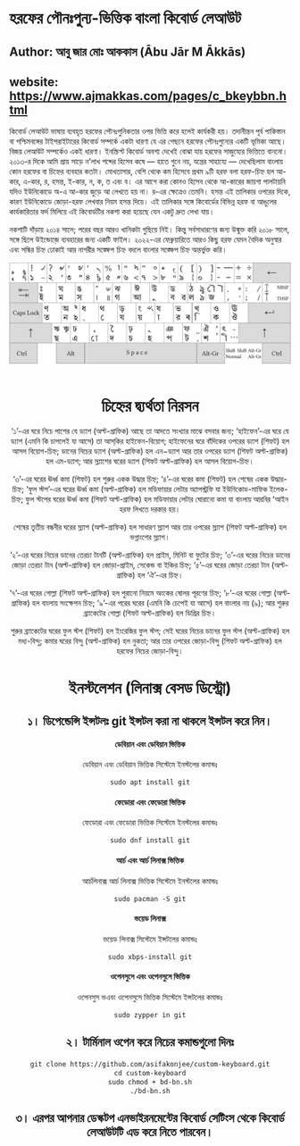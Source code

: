 # হরফের পৌনঃপুন্য-ভিত্তিক বাংলা কিবোর্ড লেআউট

## Author: আবু জার মোঃ আককাস  (Ābu Jār M Ākkās)

## website: https://www.ajmakkas.com/pages/c_bkeybbn.html

কিবোর্ড লেআউট ভাষায় ব্যবহৃত হরফের পৌনঃপুনিকতার ওপর ভিত্তি করে হলেই কার্যকরী হয়। তদানীন্তন পূর্ব পাকিস্তান বা পশ্চিমবঙ্গের টাইপরাইটারের কিবোর্ড সম্পর্কে একটা ধারণা যে এর পেছনে হরফের পৌনঃপুন্যের একটি ভূমিকা আছে। বিজয় লেআউট সম্পর্কেও একই ধারণা। ইনস্ক্রিপ্ট কিবোর্ড অবশ্য দেখেই বোঝা যায় হরফের সাজুয্যের ভিত্তিতে বাননো। ২০১৩-র দিকে আমি প্রায় সাড়ে ন’লাখ শব্দের হিসেব কষে — হাতে গুনে নয়, যন্ত্রের সাহায্যে — দেখেছিলাম বাংলায় কোন হরফের বা চিহ্নের ব্যবহার কতটা। মোখতাসার, বেশি থেকে কম হিসেবে প্রথম ৯টি হরফ বলা হরফ-চিহ্ন হল আ-কার, এ-কার, র, হসন্ত, ই-কার, ন, ক, ত এবং ব। এর আগে করা কোনও হিসেব থেকে আ-কারের জায়গা পালটায়নি যদিও ইউনিকোডে অ-এ আ-কার জুড়ে আ লেখতে হয় না। র-এর ক্ষেত্রেও তেমনি। হসন্ত এই তালিকার ওপরের দিকে, কারণ ইউনিকোডে জোড়া-হরফ লেখবার নিয়ম হসন্ত দিয়ে। এই তালিকার সঙ্গে কিবোর্ডের বিভিন্ন হরফ বা আঙুলের কার্যকারিতার ফর্দ মিলিয়ে এই কিবোর্ডটির নকশা করা হয়েছে যেন একটু দ্রুত লেখা যায়।

নকশাটি দাঁড়ায় ২০১৪ সালে; পরের বছর আরও খানিকটা গুছিয়ে নিই। কিন্তু সর্বসাধারণের জন্য উন্মুক্ত করি ২০১৮ সালে, সঙ্গে ছিলে উইন্ডোজ়ে ব্যবহারের জন্য একটি ফাইল। ২০২২-এর ফেব্রুয়ারিতে আরও কিছু হরফ যেমন বৈদিক অনুস্বার এবং সন্ধির চিহ্ন ঢোকাই আর নাগরীর সঙ্ক্ষেপ চিহ্ন বদলে বাংলার সঙ্ক্ষেপ চিহ্ন অন্তর্ভুক্ত করি।

<div align = center><img src="https://raw.githubusercontent.com/asifakonjee/custom-keyboard/main/cg_bkeyb.png"><br><br>

# চিহ্নের দ্ব্যর্থতা নিরসন

‘১’-এর ঘরে নিচে পাশের যে ড্যাশ (অল্ট-গ্রাফিক) আছে তা আদতে সংখ্যার মাঝে বসবার জন্য; ‘হাইফেন’-এর ঘরে যে ড্যাশ (এমনি কি চাপলেই যা আসে) তা আস্‌কির হাইফেন-বিয়োগ; হাইফেনের ঘরে বাঁদিকের ওপরের ড্যাশ (শিফট) হল আসল বিয়োগ-চিহ্ন; ডানের নিচের ড্যাশ (অল্ট-গ্রাফিক) হল এন−ড্যাশ আর তার ওপরের ড্যাশ (শিফট অল্ট-গ্রাফিক) হল এম-ড্যাশ‌; আর স্ল্যাশের ঘরের ড্যাশ (শিফট অল্ট-গ্রাফিক) হল আসল বিয়োগ-চিহ্ন।

‘৩’-এর ঘরের ঊর্ধ্ব কমা (শিফট) হল শুরুর একক উদ্ধার চিহ্ন; ‘৪’-এর ঘরের কমা (শিফট) হল শেষের একক উদ্ধার-চিহ্ন; ‘ফুল স্টপ’-এর ঘরের ঊর্ধ্ব কমা (অল্ট-গ্রাফিক) হল মডিফায়ার লেটার অ্যাপস্ট্রফি যা ইউনিকোড-মাফিক ইলেক-চিহ্ন; ফুল স্টপের ঘরের ঊর্ধ্ব কমা (শিফট অল্ট-গ্রাফিক) হল মডিফায়ার লেটার ঘোরানো কমা যা বাংলায় আরবির ʻআইন হরফ লিখতে দরকার হয়।

শেষের তৃতীয় বন্ধনীর ঘরের স্ল্যাশ (অল্ট-গ্রাফিক) হল সাধারণ স্ল্যাশ আর তার ওপরের স্ল্যাশ (শিফট অল্ট-গ্রাফিক) হল ভগ্নাংশের স্ল্যাশ।

‘২’-এর ঘরের নিচের ডানের তেরচা টানটি (অল্ট-গ্রাফিক) হল প্রাইম, মিনিট বা ফুটের চিহ্ন; ‘৩’-এর ঘরের নিচের ডানের জোড়া তেরচা টান (অল্ট-গ্রাফিক) হল জোড়া-প্রাইম, সেকেন্ড বা ইঞ্চির চিহ্ন; ‘৫’-এর ঘরের জোড়া তেরচা টান (অল্ট-গ্রাফিক) হল ‘ঐ’-এর চিহ্ন।

‘৭’-এর ঘরের গোল্লা (শিফট অল্ট-গ্রাফিক) হল পুরানো নিয়মে অংকের ষোলর পূরণের চিহ্ন; ‘৮’-এর ঘরের গোল্লা (অল্ট-গ্রাফিক) হল বাংলায় সংক্ষেপন চিহ্ন; ‘৯’-এর পরের ঘরের (এমনি কি চেপেই যা আসে) হল বাংলার নয় (৯); আর শুরুর ব্র্যাকেটের গোল্লা (শিফট অল্ট-গ্রাফিক) হল ডিগ্রির চিহ্ন।

শুরুর ব্র্যাকেটের ঘরের ফুল স্টপ (শিফট) হল ইংরেজির ফুল স্টপ; সেই ঘরের নিচের ডানের ফুল স্টপ (অল্ট-গ্রাফিক) হল মধ্য-বিন্দু; কমার ঘরের বিন্দু (অল্ট-গ্রাফিক) হল নুকতা; আর তার ওপরের জোড়া-বিন্দু (শিফট অল্ট-গ্রাফিক) হল হরফের নিচের জোড়া-বিন্দু।

# ইনস্টলেশন (লিনাক্স বেসড ডিস্ট্রো)

## ১। ডিপেন্ডেন্সি ইন্সটলঃ git ইন্সটল করা না থাকলে ইন্সটল করে নিন।

#### ডেবিয়ান এবং ডেবিয়ান ভিত্তিক
ডেবিয়ান এবং ডেবিয়ান ভিত্তিক সিস্টেমে ইনস্টলের কমান্ডঃ
```
sudo apt install git
```
#### ফেডোরা এবং ফেডোরা ভিত্তিক
ফেডোরা এবং ফেডোরা ভিত্তিক সিস্টেমে ইনস্টলের কমান্ডঃ
```
sudo dnf install git
```
#### আর্চ এবং আর্চ লিনাক্স ভিত্তিক
আর্চলিনাক্স আর্চ লিনাক্স ভিত্তিক সিস্টেমে ইনস্টলের কমান্ডঃ
```
sudo pacman -S git
```
#### ভয়েড লিনাক্স
ভয়েড লিনাক্স সিস্টেমে ইন্সটলের কমান্ডঃ
```
sudo xbps-install git
```
#### ওপেনসুসে এবং ওপেনসুসে ভিত্তিক
ওপেনসুস ভএবং ওপেনসুসে ভিত্তিক সিস্টেমে ইন্সটলের কমান্ডঃ
```
sudo zypper in git
```


## ২। টার্মিনাল ওপেন করে নিচের কমান্ডগুলো দিনঃ

```
git clone https://github.com/asifakonjee/custom-keyboard.git
cd custom-keyboard
sudo chmod + bd-bn.sh
./bd-bn.sh
```

## ৩। এরপর আপনার ডেস্কটপ এনভাইরনমেন্টের কিবোর্ড সেটিংস থেকে কিবোর্ড লেআউটটি এড করে নিতে পারবেন।
